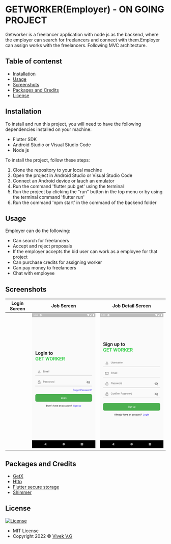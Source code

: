  # GETWORKER(Employer) - ON GOING PROJECT


Getworker is a freelancer application with node js as the
backend, where the employer can search for freelancers and
connect with them.Employer can assign works with the freelancers.
Following MVC architecture.

## Table of contenst

- [Installation](#installation)
- [Usage](#usage)
- [Screenshots](#screenshots)
- [Packages and Credits](#packages-and-credits)
- [License](#license)

## Installation

To install and run this project, you will need to have the following dependencies installed on
your machine:
 - Flutter SDK
 - Android Studio or Visual Studio Code
 - Node js

To install the project, follow these steps:

1. Clone the repository to your local machine
2. Open the project in Android Studio or Visual Studio Code
3. Connect an Android device or lauch an emulator
4. Run the command 'flutter pub get' using the terminal
5. Run the project by clicking the "run" button in the top menu or by using the terminal
   command 'flutter run'
6. Run the command 'npm start' in the command of the backend folder   


## Usage 

Employer can do  the following:

- Can search for freelancers
- Accept and reject proposals
- If the employer accepts the bid user can work as a employee for that project
- Can purchase credits for assigning worker
- Can pay money to freelancers 
- Chat with employee


## Screenshots 

Login Screen                    |   Job Screen             |  Job Detail Screen
:-------------------------:|:-------------------------:|:-------------------------:
![]()|![](assets/screenshots/login.png)|![](assets/screenshots/signup.png)|![](assets/screenshots/find%20talends.png)


## Packages and Credits

- [GetX](https://github.com/jonataslaw/getx)
- [Http](https://github.com/dart-lang/http/tree/master/pkgs/http)
- [Flutter secure storage](https://github.com/mogol/flutter_secure_storage/tree/develop/flutter_secure_storage)
- [Shimmer](https://github.com/hnvn/flutter_shimmer)



## License

[![License](https://img.shields.io/:License-MIT-blue.svg?style=flat-square)](http://badges.mit-license.org)
- MIT License
- Copyright 2022 © [Vivek V.G]('https://github.com/Vivekvg01)







